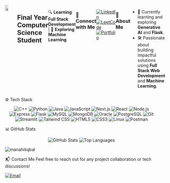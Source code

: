 <!--
**manahiliqbal/manahiliqbal** is a ✨ _special_ ✨ repository because its `README.md` (this file) appears on your GitHub profile.

Here are some ideas to get you started:

- 🔭 I’m currently working on ...
- 🌱 I’m currently learning ...
- 👯 I’m looking to collaborate on ...
- 🤔 I’m looking for help with ...
- 💬 Ask me about ...
- 📫 How to reach me: ...
- ⚡ Fun fact: ...

<--<h1 align="center">Hi, I'm Manahil</h1>
<h3 align="center">A passionate final year comp sci student learning full stack development and machine learning</h3>

<p align="left"> <img src="https://komarev.com/ghpvc/?username=manahiliqbal&label=Profile%20views&color=0e75b6&style=flat" alt="manahiliqbal" /> </p>

<p align="left"> <a href="https://github.com/ryo-ma/github-profile-trophy"><img src="https://github-profile-trophy.vercel.app/?username=manahiliqbal" alt="manahiliqbal" /></a> </p> 
- 😄 Pronouns: She/her

- 🌱 I’m currently learning **Next.js and ML libraries**

- 📫 How to reach me **manahiliqbal0511@gmail.com**

<!-- - 📄 Know about my experiences [https://manahiliqbal.github.io/Resume/](https://manahiliqbal.github.io/Resume/) 

<h3 align="left">Connect with me:</h3>
<p align="left">
<a href="https://linkedin.com/in/manahil-iqbal" target="blank"><img align="center" src="https://raw.githubusercontent.com/rahuldkjain/github-profile-readme-generator/master/src/images/icons/Social/linked-in-alt.svg" alt="manahil-iqbal" height="30" width="40" /></a>
<a href="https://kaggle.com/manahiliqbal" target="blank"><img align="center" src="https://raw.githubusercontent.com/rahuldkjain/github-profile-readme-generator/master/src/images/icons/Social/kaggle.svg" alt="manahiliqbal" height="30" width="40" /></a>
<a href="https://www.leetcode.com/manahiliqbal" target="blank"><img align="center" src="https://raw.githubusercontent.com/rahuldkjain/github-profile-readme-generator/master/src/images/icons/Social/leet-code.svg" alt="manahiliqbal" height="30" width="40" /></a>
</p>

<p><img align="left" src="https://github-readme-stats.vercel.app/api/top-langs?username=manahiliqbal&show_icons=true&locale=en&layout=compact&theme=dark" alt="manahiliqbal" /></p>

<p>&nbsp;<img align="center" src="https://github-readme-stats.vercel.app/api?username=manahiliqbal&show_icons=true&locale=en&theme=dark" alt="manahiliqbal" /></p>

<p><img align="center" src="https://github-readme-streak-stats.herokuapp.com/?user=manahiliqbal&theme=dark" alt="manahiliqbal" /></p> -->

<div style="display: flex">

  <img align="left" src="https://github.com/manahiliqbal/manahiliqbal/blob/main/header.gif" width="50%" height="70%" style="margin-right: 20px;" />


  <h2>Final Year Computer Science Student</h2>
    <p>🔍 <strong>Learning Full Stack Development</strong> | 🤖 <strong>Exploring Machine Learning</strong></p>
    
  <h3>🔗 Connect with Me</h3>
    <p>
      <a href="https://linkedin.com/in/manahil-iqbal">
        <img src="https://img.shields.io/badge/LinkedIn-blue?style=for-the-badge&logo=linkedin" alt="LinkedIn">
      </a>
      <a href="https://leetcode.com/manahiliqbal">
        <img src="https://img.shields.io/badge/LeetCode-green?style=for-the-badge" alt="LeetCode">
      </a>
      <a href="https://manahiliqbal.my.canva.site/portfolio">
        <img src="https://img.shields.io/badge/Portfolio-yellow?style=for-the-badge" alt="Portfolio">
      </a>
    </p>
    
  <h3>💼 About Me</h3>
    <ul>
      <li>🌱 Currently learning and exploring <strong>Generative AI</strong> and <strong>Flask</strong>.</li>
      <li>🛠️ Passionate about building impactful solutions using <strong>Full Stack Web Development</strong> and <strong>Machine Learning</strong>.</li>
    </ul>
  </div>



 ⚙️ Tech Stack
<div align="center">

![C++](https://img.shields.io/badge/C++-00599C?style=for-the-badge&logo=c%2B%2B&logoColor=white)
![Python](https://img.shields.io/badge/Python-3776AB?style=for-the-badge&logo=python&logoColor=white)
![Java](https://img.shields.io/badge/Java-007396?style=for-the-badge&logo=java&logoColor=white)
![JavaScript](https://img.shields.io/badge/JavaScript-F7DF1E?style=for-the-badge&logo=javascript&logoColor=black)
![Next.js](https://img.shields.io/badge/Next.js-339933?style=for-the-badge&logo=nextdotjs&logoColor=white)
![React](https://img.shields.io/badge/React-61DAFB?style=for-the-badge&logo=react&logoColor=black)
![Node.js](https://img.shields.io/badge/Node.js-339933?style=for-the-badge&logo=nodedotjs&logoColor=white)
![Express](https://img.shields.io/badge/Express.js-000000?style=for-the-badge&logo=express&logoColor=white)
![Flask](https://img.shields.io/badge/Flask-4EA94B?style=for-the-badge&logo=flask&logoColor=white)
![MySQL](https://img.shields.io/badge/MySQL-4479A1?style=for-the-badge&logo=mysql&logoColor=white)
![MongoDB](https://img.shields.io/badge/MongoDB-4EA94B?style=for-the-badge&logo=mongodb&logoColor=white)
![Oracle](https://img.shields.io/badge/Oracle-F80000?style=for-the-badge&logo=oracle&logoColor=white)
![PostgreSQL](https://img.shields.io/badge/PostgreSQL-336791?style=for-the-badge&logo=postgresql&logoColor=white)
![Git](https://img.shields.io/badge/Git-F05032?style=for-the-badge&logo=git&logoColor=white)
![Streamlit](https://img.shields.io/badge/Streamlit-FF6C37?style=for-the-badge&logo=streamlit&logoColor=black)
![Tailwind CSS](https://img.shields.io/badge/Tailwind_CSS-38B2AC?style=for-the-badge&logo=tailwind-css&logoColor=white)
![HTML5](https://img.shields.io/badge/HTML5-E34F26?style=for-the-badge&logo=html5&logoColor=white)
![CSS3](https://img.shields.io/badge/CSS3-1572B6?style=for-the-badge&logo=css3&logoColor=white)
![Linux](https://img.shields.io/badge/Linux-FCC624?style=for-the-badge&logo=linux&logoColor=black)
![Postman](https://img.shields.io/badge/Postman-000000?style=for-the-badge&logo=postman&logoColor=white)
<!--![Pandas](https://img.shields.io/badge/Pandas-150458?style=for-the-badge&logo=pandas&logoColor=white)![NumPy](https://img.shields.io/badge/NumPy-013243?style=for-the-badge&logo=numpy&logoColor=white)-->
<!--![Docker](https://img.shields.io/badge/Docker-2496ED?style=for-the-badge&logo=docker&logoColor=white)-->

</div>


<!--🏆 Featured Projects
| Project Name | Description | Tech Stack |
|--------------|-------------|------------|
| [**Cardify**](https://github.com/manahiliqbal/Cardify) | A web based SaaS application designed to generate and strore flashhcards | React, Node, Express, Mongo DB |
| [**LeetCode Solutions**](https://github.com/manahiliqbal/Leetcode) | My journey through algorithmic problem-solving | C++ |
| [**Chathub**](https://github.com/manahiliqbal/chat-hub) | A web based chat application supporting real time conversations | React, Node, Express, Mongo DB, Socket.io | -->



📊 GitHub Stats

<div align="center">

![GitHub Stats](https://github-readme-stats.vercel.app/api?username=manahiliqbal&show_icons=true&theme=transparent&count_private=true)
![Top Languages](https://github-readme-stats.vercel.app/api/top-langs/?username=manahiliqbal&layout=compact&theme=transparent)
<!-- <p><img align="center" src="https://github-readme-streak-stats.herokuapp.com/?user=manahiliqbal&layout=compact&theme=transparent" alt="manahiliqbal" /></p> -->
</div>

<p align="left"> <img src="https://komarev.com/ghpvc/?username=manahiliqbal&label=Profile%20views&color=0e75b6&style=flat" alt="manahiliqbal"/> </p>
<!--🏅 Certifications & Achievements
- **Certified AWS Solutions Architect** – [Certification Link](link-to-certification)
- **LeetCode Top 10%** – Ranked in the top 10% of global LeetCode problem solvers.
- **Open-Source Contributor** – Contributed to X open-source repositories. -->


📬 Contact Me
Feel free to reach out for any project collaboration or tech discussions!

[![Email](https://img.shields.io/badge/Email-red?style=for-the-badge&logo=gmail&logoColor=white)](mailto:manahiliqbal0511@gmail.com)





